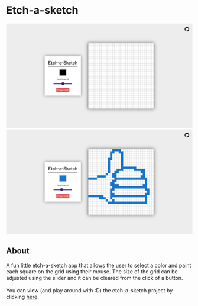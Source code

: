 # Etch-a-sketch
![preview-img1](https://github.com/brajpatel/etch-a-sketch/blob/main/images/preview-img1.png)
![preview-img2](https://github.com/brajpatel/etch-a-sketch/blob/main/images/preview-img2.png)
## About
A fun little etch-a-sketch app that allows the user to select a color and paint each square on the grid using their mouse. The size of the grid can be adjusted using the slider and it can be cleared from the click of a button.
</br></br>
You can view (and play around with :D) the etch-a-sketch project by clicking [here](https://brajpatel.github.io/etch-a-sketch/).
